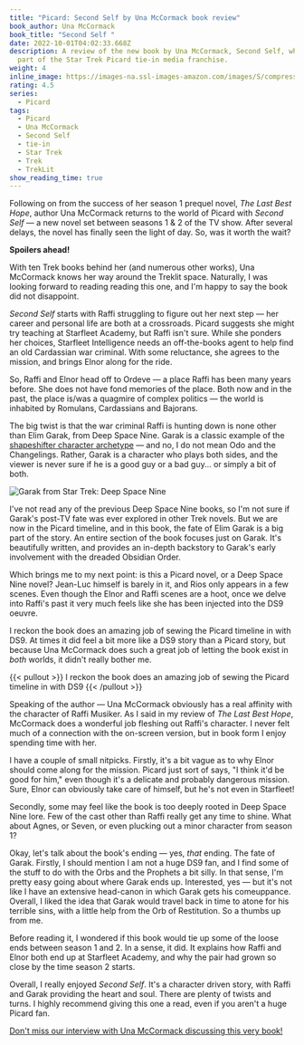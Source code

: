 ```yaml
---
title: "Picard: Second Self by Una McCormack book review"
book_author: Una McCormack
book_title: "Second Self "
date: 2022-10-01T04:02:33.668Z
description: A review of the new book by Una McCormack, Second Self, which is
  part of the Star Trek Picard tie-in media franchise.
weight: 4
inline_image: https://images-na.ssl-images-amazon.com/images/S/compressed.photo.goodreads.com/books/1662300847i/58439631.jpg
rating: 4.5
series:
  - Picard
tags:
  - Picard
  - Una McCormack
  - Second Self
  - tie-in
  - Star Trek
  - Trek
  - TrekLit
show_reading_time: true
---
```

Following on from the success of her season 1 prequel novel, *The Last Best Hope*, author Una McCormack returns to the world of Picard with *Second Self* — a new novel set between seasons 1 & 2 of the TV show. After several delays, the novel has finally seen the light of day. So, was it worth the wait?

**Spoilers ahead!**

<!--more-->

With ten Trek books behind her (and numerous other works), Una McCormack knows her way around the Treklit space. Naturally, I was looking forward to reading reading this one, and I'm happy to say the book did not disappoint. 

*Second Self* starts with Raffi struggling to figure out her next step — her career and personal life are both at a crossroads. Picard suggests she might try teaching at Starfleet Academy, but Raffi isn't sure. While she ponders her choices, Starfleet Intelligence needs an off-the-books agent to help find an old Cardassian war criminal. With some reluctance, she agrees to the mission, and brings Elnor along for the ride.

So, Raffi and Elnor head off to Ordeve — a place Raffi has been many years before. She does not have fond memories of the place. Both now and in the past, the place is/was a quagmire of complex politics — the world is inhabited by Romulans, Cardassians and Bajorans. 

The big twist is that the war criminal Raffi is hunting down is none other than Elim Garak, from Deep Space Nine. Garak is a classic example of the [shapeshifter character archetype](https://mythcreants.com/blog/the-eight-character-archetypes-of-the-heros-journey/#shapeshifter) — and no, I do not mean Odo and the Changelings. Rather, Garak is a character who plays both sides, and the viewer is never sure if he is a good guy or a bad guy... or simply a bit of both.

![Garak from Star Trek: Deep Space Nine](https://img.playbuzz.com/image/upload/ar_1.5,c_pad,f_jpg,b_auto/q_auto:good,f_auto,fl_lossy,w_480,c_limit,dpr_2.5/cdn/914e09db-ab6c-4054-ad48-b268f793f36a/00f538a7-609f-4167-8ce8-8beaa27c50f4.jpg)

I've not read any of the previous Deep Space Nine books, so I'm not sure if Garak's post-TV fate was ever explored in other Trek novels. But we are now in the Picard timeline, and in this book, the fate of Elim Garak is a big part of the story. An entire section of the book focuses just on Garak. It's beautifully written, and provides an in-depth backstory to Garak's early involvement with the dreaded Obsidian Order.

Which brings me to my next point: is this a Picard novel, or a Deep Space Nine novel? Jean-Luc himself is barely in it, and Rios only appears in a few scenes. Even though the Elnor and Raffi scenes are a hoot, once we delve into Raffi's past it very much feels like she has been injected into the DS9 oeuvre.

I reckon the book does an amazing job of sewing the Picard timeline in with DS9. At times it did feel a bit more like a DS9 story than a Picard story, but because Una McCormack does such a great job of letting the book exist in *both* worlds, it didn't really bother me.

{{< pullout >}} I reckon the book does an amazing job of sewing the Picard timeline in with DS9 {{< /pullout >}}

Speaking of the author — Una McCormack obviously has a real affinity with the character of Raffi Musiker. As I said in my review of *The Last Best Hope*, McCormack does a wonderful job fleshing out Raffi's character. I never felt much of a connection with the on-screen version, but in book form I enjoy spending time with her. 

I have a couple of small nitpicks. Firstly, it's a bit vague as to why Elnor should come along for the mission. Picard just sort of says, "I think it'd be good for him," even though it's a delicate and probably dangerous mission. Sure, Elnor can obviously take care of himself, but he's not even in Starfleet!

Secondly, some may feel like the book is too deeply rooted in Deep Space Nine lore. Few of the cast other than Raffi really get any time to shine. What about Agnes, or Seven, or even plucking out a minor character from season 1? 

Okay, let's talk about the book's ending — yes, *that* ending. The fate of Garak. Firstly, I should mention I am not a huge DS9 fan, and I find some of the stuff to do with the Orbs and the Prophets a bit silly. In that sense, I'm pretty easy going about where Garak ends up. Interested, yes — but it's not like I have an extensive head-canon in which Garak gets his comeuppance. Overall, I liked the idea that Garak would travel back in time to atone for his terrible sins, with a little help from the Orb of Restitution. So a thumbs up from me.

Before reading it, I wondered if this book would tie up some of the loose ends between season 1 and 2. In a sense, it did. It explains how Raffi and Elnor both end up at Starfleet Academy, and why the pair had grown so close by the time season 2 starts.

Overall, I really enjoyed *Second Self*. It's a character driven story, with Raffi and Garak providing the heart and soul. There are plenty of twists and turns. I highly recommend giving this one a read, even if you aren't a huge Picard fan.

[Don't miss our interview with Una McCormack discussing this very book!](https://scifibooks.club/blog/interview-with-una-mccormack/)